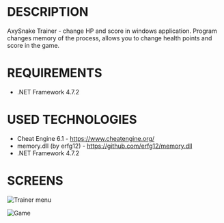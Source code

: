 # DESCRIPTION
AxySnake Trainer - change HP and score in windows application.
Program changes memory of the process, allows you to change health points and score in the game.

# REQUIREMENTS
- .NET Framework 4.7.2

# USED TECHNOLOGIES
- Cheat Engine 6.1 - https://www.cheatengine.org/
- memory.dll (by erfg12) - https://github.com/erfg12/memory.dll
- .NET Framework 4.7.2

# SCREENS

![Trainer menu](https://i.imgur.com/dW9KNyH.jpg "Trainer menu")

![Game](https://i.imgur.com/6f22Xjb.jpg "Game")